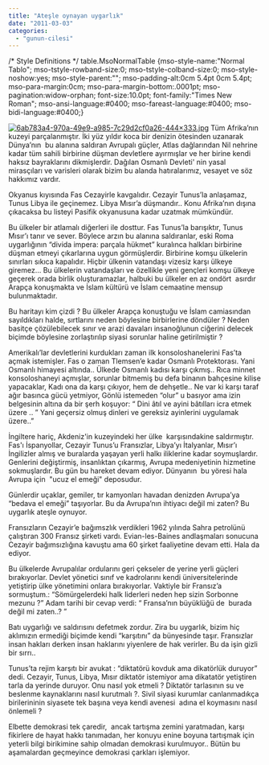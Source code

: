```yaml
---
title: "Ateşle oynayan uygarlık"
date: "2011-03-03"
categories: 
  - "gunun-cilesi"
---
```


/\* Style Definitions \*/ table.MsoNormalTable {mso-style-name:"Normal Tablo"; mso-tstyle-rowband-size:0; mso-tstyle-colband-size:0; mso-style-noshow:yes; mso-style-parent:""; mso-padding-alt:0cm 5.4pt 0cm 5.4pt; mso-para-margin:0cm; mso-para-margin-bottom:.0001pt; mso-pagination:widow-orphan; font-size:10.0pt; font-family:"Times New Roman"; mso-ansi-language:#0400; mso-fareast-language:#0400; mso-bidi-language:#0400;}

[![6ab783a4-970a-49e9-a985-7c29d2cf0a26-444×333.jpg](/uploads/2011/03/6ab783a4-970a-49e9-a985-7c29d2cf0a26.jpg)](/uploads/2011/03/6ab783a4-970a-49e9-a985-7c29d2cf0a26.jpg "6ab783a4-970a-49e9-a985-7c29d2cf0a26-444×333.jpg") Tüm Afrika’nın kuzeyi parçalanmıştır. İki yüz yıldır koca bir denizin ötesinden uzanarak Dünya’nın  bu alanına saldıran Avrupalı güçler, Atlas dağlarından Nil nehrine kadar tüm sahili birbirine düşman devletlere ayırmışlar ve her birine kendi haksız bayraklarını dikmişlerdir. Dağılan Osmanlı Devleti' nin yasal mirasçıları ve varisleri olarak bizim bu alanda hatıralarımız, vesayet ve söz  hakkımız vardır.

Okyanus kıyısında Fas Cezayirle kavgalıdır. Cezayir Tunus’la anlaşamaz, Tunus Libya ile geçinemez. Libya Mısır’a düşmandır.. Konu Afrika’nın dışına çıkacaksa bu listeyi Pasifik okyanusuna kadar uzatmak mümkündür.

Bu ülkeler bir atlamalı diğerleri ile dosttur. Fas Tunus’la barışıktır, Tunus Mısır’ı tanır ve sever. Böylece arzın bu alanına saldıranlar, eski Roma uygarlığının “divida impera: parçala hükmet” kuralınca halkları birbirine düşman etmeyi çıkarlarına uygun görmüşlerdir. Birbirine komşu ülkelerin sınırları sıkıca kapalıdır. Hiçbir ülkenin vatandaşı vizesiz karşı ülkeye giremez… Bu ülkelerin vatandaşları ve özellikle yeni gençleri komşu ülkeye geçerek orada birlik oluşturamazlar, halbuki bu ülkeler en az ondört  asırdır Arapça konuşmakta ve İslam kültürü ve İslam cemaatine mensup bulunmaktadır.

Bu haritayı kim çizdi ? Bu ülkeler Arapça konuştuğu ve İslam camiasından sayıldıkları halde, sırtlarını neden böylesine birbirlerine döndüler ? Neden basitçe çözülebilecek sınır ve arazi davaları insanoğlunun ciğerini delecek biçimde böylesine zorlaştırılıp siyasi sorunlar haline getirilmiştir ?

Amerikalı’lar devletlerini kurdukları zaman ilk konsoloshanelerini Fas’ta açmak istemişler. Fas o zaman Tlemsen’e kadar Osmanlı Protektorası. Yani Osmanlı himayesi altında.. Ülkede Osmanlı kadısı karşı çıkmış.. Rıca minnet konsoloshaneyi açmışlar, sorunlar bitmemiş bu defa binanın bahçesine kilise yapacaklar, Kadı ona da karşı çıkıyor, hem de dehşetle.. Ne var ki karşı taraf ağır basınca gücü yetmiyor, Gönlü istemeden “olur” u basıyor ama izin belgesinin altına da bir şerh koşuyor: “ Dini âtıl ve ayini bâtılları icra etmek üzere .. ” Yani geçersiz olmuş dinleri ve gereksiz ayinlerini uygulamak üzere..”

İngiltere hariç, Akdeniz'in kuzeyindeki her ülke  karşısındakine saldırmıştır. Fas'ı İspanyollar, Cezayir Tunus’u Fransızlar, Libya’yı İtalyanlar, Mısır’ı İngilizler almış ve buralarda yaşayan yerli halkı iliklerine kadar soymuşlardır. Genlerini değiştirmiş, insanlıktan çıkarmış, Avrupa medeniyetinin hizmetine sokmuşlardır. Bu gün bu hareket devam ediyor. Dünyanın  bu yöresi hala Avrupa için  "ucuz el emeği" deposudur.

Günlerdir uçaklar, gemiler, tır kamyonları havadan denizden Avrupa’ya “bedava el emeği” taşıyorlar. Bu da Avrupa’nın ihtiyacı değil mi zaten? Bu uygarlık ateşle oynuyor.

Fransızların Cezayir’e bağımszlık verdikleri 1962 yılında Sahra petrolünü çalıştıran 300 Fransız şirketi vardı. Evian-les-Baines andlaşmaları sonucuna Cezayir bağımsızlığına kavuştu ama 60 şirket faaliyetine devam etti. Hala da ediyor.

Bu ülkelerde Avrupalılar ordularını geri çekseler de yerine yerli güçleri bırakıyorlar. Devlet yönetici sınıf ve kadrolarını kendi üniversitelerinde yetiştirip ülke yönetimini onlara bırakıyorlar. Vaktiyle bir Fransız’a sormuştum.: “Sömürgelerdeki halk liderleri neden hep sizin Sorbonne mezunu ?” Adam tarihi bir cevap verdi: “ Fransa’nın büyüklüğü de  burada değil mi zaten..? ”

Batı uygarlığı ve saldırısını defetmek zordur. Zira bu uygarlık, bizim hiç aklımızın ermediği biçimde kendi “karşıtını” da bünyesinde taşır. Fransızlar insan hakları derken insan haklarını yiyenlere de hak verirler. Bu da işin gizli bir sırrı..

Tunus’ta rejim karşıtı bir avukat : “diktatörü kovduk ama dikatörlük duruyor” dedi. Cezayir, Tunus, Libya, Mısır diktatör istemiyor ama dikatatör yetiştiren tarla da yerinde duruyor. Onu nasıl yok etmeli ? Diktatör tarlasının su ve beslenme kaynaklarını nasıl kurutmalı ?. Sivil siyasi kurumlar canlanmadıkça birilerininin siyasete tek başına veya kendi avenesi  adına el koymasını nasıl önlemeli ?

Elbette demokrasi tek çaredir,  ancak tartışma zemini yaratmadan, karşı fikirlere de hayat hakkı tanımadan, her konuyu enine boyuna tartışmak için yeterli bilgi birikimine sahip olmadan demokrasi kurulmuyor.. Bütün bu aşamalardan geçmeyince demokrasi çarkları işlemiyor.
